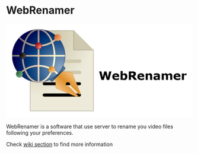 # **WebRenamer**

![WebRenamer logo](https://github.com/mrwinch/WebRenamer/blob/master/Images/WebRenamer_Github.png)

WebRenamer is a software that use server to rename you video files following your preferences.

Check [wiki section](https://github.com/mrwinch/WebRenamer/wiki) to find more information
